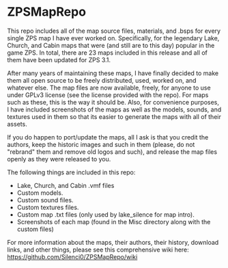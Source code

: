 # ZPSMapRepo
This repo includes all of the map source files, materials, and .bsps for every single ZPS map I have ever worked on. Specifically, for the legendary Lake, Church, and Cabin maps that were (and still are to this day) popular in the game ZPS. In total, there are 23 maps included in this release and all of them have been updated for ZPS 3.1.

After many years of maintaining these maps, I have finally decided to make them all open source to be freely distributed, used, worked on, and whatever else. The map files are now available, freely, for anyone to use under GPLv3 license (see the license provided with the repo). For maps such as these, this is the way it should be. Also, for convenience purposes, I have included screenshots of the maps as well as the models, sounds, and textures used in them so that its easier to generate the maps with all of their assets.

If you do happen to port/update the maps, all I ask is that you credit the authors, keep the historic images and such in them (please, do not "rebrand" them and remove old logos and such), and release the map files openly as they were released to you.

The following things are included in this repo:

- Lake, Church, and Cabin .vmf files
- Custom models.
- Custom sound files.
- Custom textures files.
- Custom map .txt files (only used by lake_silence for map intro).
- Screenshots of each map (found in the Misc directory along with the custom files)

For more information about the maps, their authors, their history, download links, and other things, please see this comprehensive wiki here: https://github.com/Silenci0/ZPSMapRepo/wiki
